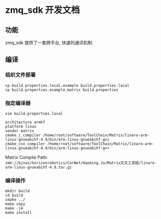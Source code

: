 # zmq_sdk 开发文档

## 功能
zmq_sdk 提供了一套跨平台, 快速的通讯机制.

## 编译
### 组织文件部署
```
cp build.properties.local.example build.properties.local
cp build.properties.example.matrix build.properties
```

### 指定编译器
```
vim build.properties.local
```

```
architecture armhf
platform linux
vendor matrix
cmake_c_compiler /home/root/software/ToolChain/Matrix/linaro-arm-linux-gnueabihf-4.9/bin/arm-linux-gnueabihf-gcc
cmake_cxx_compiler /home/root/software/ToolChain/Matrix/linaro-arm-linux-gnueabihf-4.9/bin/arm-linux-gnueabihf-g++
```

Matrix Compile Path: `smb://bjnas/horizonrobotics/CarNet/Haoming.Ju/Matrix交叉工具链/linaro-arm-linux-gnueabihf-4.9.tar.gz`

### 编译操作

```
mkdir build
cd build
cmake ../
make copy
make -j4
make install
```
